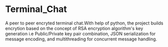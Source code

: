 # Terminal_Chat
A peer to peer encryted terminal chat.With help of python, the project builds encrytion based on the concept of RSA encryption algorithm's key generation i.e Public/Private key pair combination, JSON serialization for message encoding, and multithreading for concurrent message handling.
